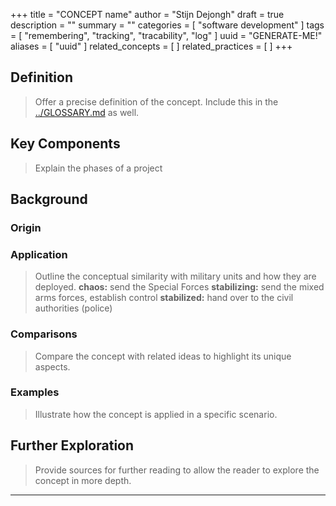 +++
title = "CONCEPT name"
author = "Stijn Dejongh"
draft = true
description = ""
summary = ""
categories = [ "software development" ]
tags = [ "remembering", "tracking", "tracability", "log" ]
uuid = "GENERATE-ME!"
aliases = [ "uuid" ]
related_concepts = [ ]
related_practices = [ ]
+++

## Definition

> Offer a precise definition of the concept.
> Include this in the [../GLOSSARY.md](glossary) as well.

## Key Components

> Explain the phases of a project

## Background

### Origin

### Application

> Outline the conceptual similarity with military units and how they are deployed.
> **chaos:** send the Special Forces
> **stabilizing:** send the mixed arms forces, establish control
> **stabilized:** hand over to the civil authorities (police)

### Comparisons

> Compare the concept with related ideas to highlight its unique aspects.

### Examples

> Illustrate how the concept is applied in a specific scenario.

## Further Exploration

> Provide sources for further reading to allow the reader to explore the concept in more depth.

---
